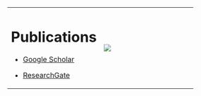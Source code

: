 <table border="0">
  <tr>
    <td width="50%">
      <h1>Publications</h1>

- [Google Scholar](https://scholar.google.com/citations?user=GbkOmQUAAAAJ&hl=en)

- [ResearchGate](https://www.researchgate.net/profile/Gabriel-Aguiar-3)
    </td>
    <td width="50%">
      <img src="https://github-readme-stats.vercel.app/api?username=gabrieljaguiar&show_icons=true&bg_color=151515">
    </td>
  </tr>
</table>
